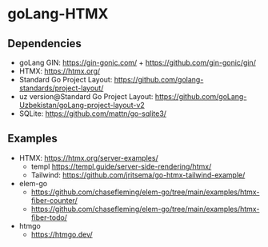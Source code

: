 # goLang-HTMX

## Dependencies
- goLang GIN: https://gin-gonic.com/ + https://github.com/gin-gonic/gin/
- HTMX: https://htmx.org/
- Standard Go Project Layout: https://github.com/golang-standards/project-layout/
- uz version@Standard Go Project Layout: https://github.com/goLang-Uzbekistan/goLang-project-layout-v2
- SQLite: https://github.com/mattn/go-sqlite3/

## Examples
- HTMX: https://htmx.org/server-examples/
    - templ https://templ.guide/server-side-rendering/htmx/
    - Tailwind: https://github.com/jritsema/go-htmx-tailwind-example/
- elem-go
  -  https://github.com/chasefleming/elem-go/tree/main/examples/htmx-fiber-counter/
  -  https://github.com/chasefleming/elem-go/tree/main/examples/htmx-fiber-todo/
- htmgo
  -  https://htmgo.dev/
